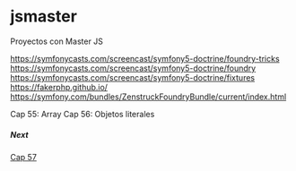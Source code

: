 # jsmaster

Proyectos con Master JS


https://symfonycasts.com/screencast/symfony5-doctrine/foundry-tricks
https://symfonycasts.com/screencast/symfony5-doctrine/foundry
https://symfonycasts.com/screencast/symfony5-doctrine/fixtures
https://fakerphp.github.io/
https://symfony.com/bundles/ZenstruckFoundryBundle/current/index.html


Cap 55: Array
Cap 56: Objetos literales
##### Next

[Cap 57](https://www.udemy.com/course/master-en-typescript-javascript-moderno-ecmascript-es12-apis-html5/learn/lecture/28383756#overview)
